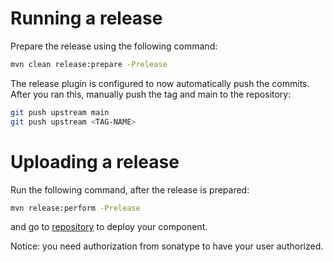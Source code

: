 # Running a release

Prepare the release using the following command:

```sh
mvn clean release:prepare -Prelease
```

The release plugin is configured to now automatically push the commits.
After you ran this, manually push the tag and main to the repository:

```sh
git push upstream main
git push upstream <TAG-NAME>
```

# Uploading a release

Run the following command, after the release is prepared:


```sh
mvn release:perform -Prelease
```


and go to [repository](https://s01.oss.sonatype.org/) to deploy your component.


Notice: you need authorization from sonatype to have your user authorized.
